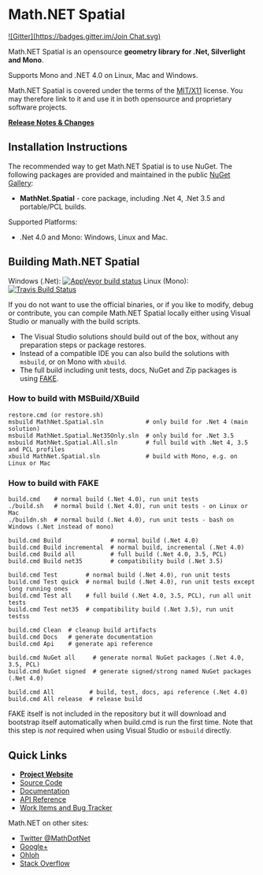 Math.NET Spatial
================
[![Gitter](https://badges.gitter.im/Join Chat.svg)](https://gitter.im/mathnet/mathnet-spatial?utm_source=badge&utm_medium=badge&utm_campaign=pr-badge&utm_content=badge)

Math.NET Spatial is an opensource **geometry library for .Net, Silverlight and Mono**.

Supports Mono and .NET 4.0 on Linux, Mac and Windows.

Math.NET Spatial is covered under the terms of the [MIT/X11](LICENSE.md) license. You may therefore link to it and use it in both opensource and proprietary software projects.

**[Release Notes & Changes](RELEASENOTES.md)**

Installation Instructions
-------------------------

The recommended way to get Math.NET Spatial is to use NuGet. The following packages are provided and maintained in the public [NuGet Gallery](https://nuget.org/profiles/mathnet/):

- **MathNet.Spatial** - core package, including .Net 4, .Net 3.5 and portable/PCL builds.

Supported Platforms:

- .Net 4.0 and Mono: Windows, Linux and Mac.

Building Math.NET Spatial
-------------------------

Windows (.Net): [![AppVeyor build status](https://ci.appveyor.com/api/projects/status/b0v856pd85i6a3hg/branch/master)](https://ci.appveyor.com/project/cdrnet/mathnet-spatial)
Linux (Mono): [![Travis Build Status](https://travis-ci.org/mathnet/mathnet-spatial.svg?branch=master)](https://travis-ci.org/mathnet/mathnet-spatial)


If you do not want to use the official binaries, or if you like to modify, debug or contribute, you can compile Math.NET Spatial locally either using Visual Studio or manually with the build scripts.

* The Visual Studio solutions should build out of the box, without any preparation steps or package restores.
* Instead of a compatible IDE you can also build the solutions with `msbuild`, or on Mono with `xbuild`.
* The full build including unit tests, docs, NuGet and Zip packages is using [FAKE](http://fsharp.github.io/FAKE/).

### How to build with MSBuild/XBuild

    restore.cmd (or restore.sh)
    msbuild MathNet.Spatial.sln            # only build for .Net 4 (main solution)
    msbuild MathNet.Spatial.Net35Only.sln  # only build for .Net 3.5
    msbuild MathNet.Spatial.All.sln        # full build with .Net 4, 3.5 and PCL profiles
    xbuild MathNet.Spatial.sln             # build with Mono, e.g. on Linux or Mac

### How to build with FAKE

    build.cmd    # normal build (.Net 4.0), run unit tests
    ./build.sh   # normal build (.Net 4.0), run unit tests - on Linux or Mac
    ./buildn.sh  # normal build (.Net 4.0), run unit tests - bash on Windows (.Net instead of mono)

    build.cmd Build              # normal build (.Net 4.0)
    build.cmd Build incremental  # normal build, incremental (.Net 4.0)
    build.cmd Build all          # full build (.Net 4.0, 3.5, PCL)
    build.cmd Build net35        # compatibility build (.Net 3.5)

    build.cmd Test        # normal build (.Net 4.0), run unit tests
    build.cmd Test quick  # normal build (.Net 4.0), run unit tests except long running ones
    build.cmd Test all    # full build (.Net 4.0, 3.5, PCL), run all unit tests
    build.cmd Test net35  # compatibility build (.Net 3.5), run unit testss

    build.cmd Clean  # cleanup build artifacts
    build.cmd Docs   # generate documentation
    build.cmd Api    # generate api reference

    build.cmd NuGet all     # generate normal NuGet packages (.Net 4.0, 3.5, PCL)
    build.cmd NuGet signed  # generate signed/strong named NuGet packages (.Net 4.0)

    build.cmd All          # build, test, docs, api reference (.Net 4.0)
    build.cmd All release  # release build

FAKE itself is not included in the repository but it will download and bootstrap itself automatically when build.cmd is run the first time. Note that this step is *not* required when using Visual Studio or `msbuild` directly.

Quick Links
-----------

* [**Project Website**](https://spatial.mathdotnet.com)
* [Source Code](https://github.com/mathnet/mathnet-spatial)
* [Documentation](https://spatial.mathdotnet.com/docs/)
* [API Reference](https://spatial.mathdotnet.com/api/)
* [Work Items and Bug Tracker](https://github.com/mathnet/mathnet-spatial/issues)

Math.NET on other sites:

* [Twitter @MathDotNet](https://twitter.com/MathDotNet)
* [Google+](https://plus.google.com/112484567926928665204)
* [Ohloh](https://www.ohloh.net/p/mathnet)
* [Stack Overflow](https://stackoverflow.com/questions/tagged/mathdotnet)

